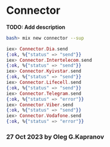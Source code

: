 # Connector

**TODO: Add description**

```bash
bash> mix new connector --sup
```

```elixir
iex> Connector.Dia.send
{:ok, %{"status" => "send"}}
iex> Connector.Intertelecom.send
{:ok, %{"status" => "send"}}
iex> Connector.Kyivstar.send
{:ok, %{"status" => "send"}}
iex> Connector.Lifecell.send
{:ok, %{"status" => "send"}}
iex> Connector.Telegram.send
{:ok, %{"status" => "error"}}
iex> Connector.Viber.send
{:ok, %{"status" => "send"}}
iex> Connector.Vodafone.send
{:ok, %{"status" => "error"}}
```

### 27 Oct 2023 by Oleg G.Kapranov

[1]:  https://hexdocs.pm/tesla/1.8.0/readme.html
[2]:  http://httpbin.org
[3]:  https://github.com/saneery/viberex
[4]:  https://medium.com/@anatolyniky/how-to-create-viber-bot-with-elixir-2ff079f989e6
[5]:  https://github.com/chulkilee/ex_force/blob/main/lib/ex_force/client/tesla/tesla.ex
[6]:  https://elixirforum.com/t/guides-to-making-a-library-to-wrap-an-api/20795/2
[7]:  https://github.com/cambiatus/eosrpc-elixir-wrapper/blob/master/test/eosrpc/middleware/error_test.exs
[8]:  https://stackoverflow.com/questions/53524611/how-to-make-post-request-using-tesla-in-elixir
[9]:  https://mrdotb.com/posts/probuild-ex-part-one
[10]: https://blog.lelonek.me/how-to-mock-httpoison-in-elixir-7947917a9266
[11]: https://hexdocs.pm/ex_mono_wrapper/api-reference.html

